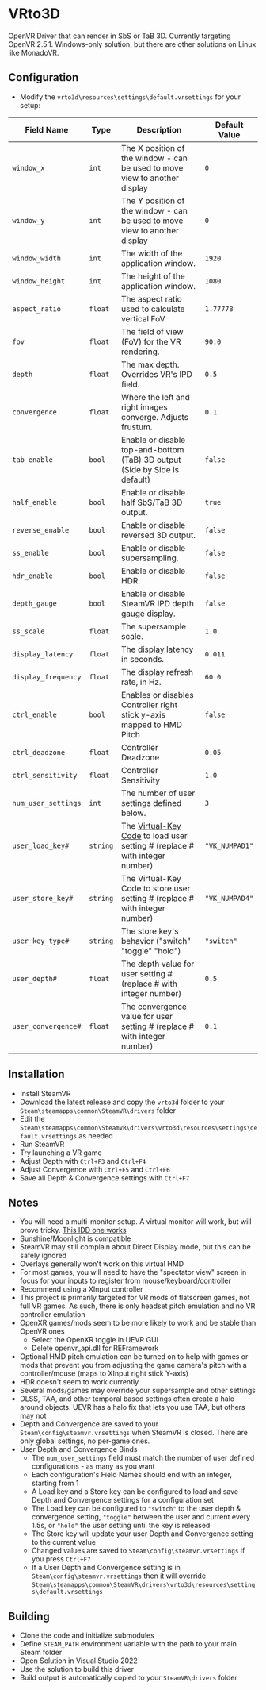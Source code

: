 # VRto3D

OpenVR Driver that can render in SbS or TaB 3D.
Currently targeting OpenVR 2.5.1.
Windows-only solution, but there are other solutions on Linux like MonadoVR.


## Configuration

- Modify the `vrto3d\resources\settings\default.vrsettings` for your setup:

| Field Name          | Type    | Description                                                                                 | Default Value  |
|---------------------|---------|---------------------------------------------------------------------------------------------|----------------|
| `window_x`          | `int`   | The X position of the window - can be used to move view to another display                  | `0`            |
| `window_y`          | `int`   | The Y position of the window - can be used to move view to another display                  | `0`            |
| `window_width`      | `int`   | The width of the application window.                                                        | `1920`         |
| `window_height`     | `int`   | The height of the application window.                                                       | `1080`         |
| `aspect_ratio`      | `float` | The aspect ratio used to calculate vertical FoV                                             | `1.77778`      |
| `fov`               | `float` | The field of view (FoV) for the VR rendering.                                               | `90.0`         |
| `depth`             | `float` | The max depth. Overrides VR's IPD field.                                                    | `0.5`          |
| `convergence`       | `float` | Where the left and right images converge. Adjusts frustum.                                  | `0.1`          |
| `tab_enable`        | `bool`  | Enable or disable top-and-bottom (TaB) 3D output (Side by Side is default)                  | `false`        |
| `half_enable`       | `bool`  | Enable or disable half SbS/TaB 3D output.                                                   | `true`         |
| `reverse_enable`    | `bool`  | Enable or disable reversed 3D output.                                                       | `false`        |
| `ss_enable`         | `bool`  | Enable or disable supersampling.                                                            | `false`        |
| `hdr_enable`        | `bool`  | Enable or disable HDR.                                                                      | `false`        |
| `depth_gauge`       | `bool`  | Enable or disable SteamVR IPD depth gauge display.                                          | `false`        |
| `ss_scale`          | `float` | The supersample scale.                                                                      | `1.0`          |
| `display_latency`   | `float` | The display latency in seconds.                                                             | `0.011`        |
| `display_frequency` | `float` | The display refresh rate, in Hz.                                                            | `60.0`         |
| `ctrl_enable`       | `bool`  | Enables or disables Controller right stick y-axis mapped to HMD Pitch                       | `false`        |
| `ctrl_deadzone`     | `float` | Controller Deadzone                                                                         | `0.05`         |
| `ctrl_sensitivity`  | `float` | Controller Sensitivity                                                                      | `1.0`          |
| `num_user_settings` | `int`   | The number of user settings defined below.                                                  | `3`            |
| `user_load_key#`    | `string`| The [Virtual-Key Code](https://github.com/oneup03/VRto3D/blob/main/vrto3d/src/key_mappings.h) to load user setting # (replace # with integer number)                | `"VK_NUMPAD1"` |
| `user_store_key#`   | `string`| The Virtual-Key Code to store user setting # (replace # with integer number)                | `"VK_NUMPAD4"` |
| `user_key_type#`    | `string`| The store key's behavior ("switch" "toggle" "hold")                                         | `"switch"`     |
| `user_depth#`       | `float` | The depth value for user setting # (replace # with integer number)                          | `0.5`          |
| `user_convergence#` | `float` | The convergence value for user setting # (replace # with integer number)                    | `0.1`          |


## Installation

- Install SteamVR
- Download the latest release and copy the `vrto3d` folder to your `Steam\steamapps\common\SteamVR\drivers` folder
- Edit the `Steam\steamapps\common\SteamVR\drivers\vrto3d\resources\settings\default.vrsettings` as needed
- Run SteamVR
- Try launching a VR game
- Adjust Depth with `Ctrl+F3` and `Ctrl+F4`
- Adjust Convergence with `Ctrl+F5` and `Ctrl+F6`
- Save all Depth & Convergence settings with `Ctrl+F7`


## Notes

- You will need a multi-monitor setup. A virtual monitor will work, but will prove tricky. [This IDD one works](https://www.reddit.com/r/cloudygamer/comments/185agmk/guide_how_to_setup_hdr_with_moonlightsunshine/)
- Sunshine/Moonlight is compatible
- SteamVR may still complain about Direct Display mode, but this can be safely ignored
- Overlays generally won't work on this virtual HMD
- For most games, you will need to have the "spectator view" screen in focus for your inputs to register from mouse/keyboard/controller
- Recommend using a XInput controller
- This project is primarily targeted for VR mods of flatscreen games, not full VR games. As such, there is only headset pitch emulation and no VR controller emulation
- OpenXR games/mods seem to be more likely to work and be stable than OpenVR ones
	- Select the OpenXR toggle in UEVR GUI
	- Delete openvr_api.dll for REFramework
- Optional HMD pitch emulation can be turned on to help with games or mods that prevent you from adjusting the game camera's pitch with a controller/mouse (maps to XInput right stick Y-axis)
- HDR doesn't seem to work currently
- Several mods/games may override your supersample and other settings
- DLSS, TAA, and other temporal based settings often create a halo around objects. UEVR has a halo fix that lets you use TAA, but others may not
- Depth and Convergence are saved to your `Steam\config\steamvr.vrsettings` when SteamVR is closed. There are only global settings, no per-game ones.
- User Depth and Convergence Binds
	- The `num_user_settings` field must match the number of user defined configurations - as many as you want
	- Each configuration's Field Names should end with an integer, starting from 1
	- A Load key and a Store key can be configured to load and save Depth and Convergence settings for a configuration set
	- The Load key can be configured to `"switch"` to the user depth & convergence setting, `"toggle"` between the user and current every 1.5s, or `"hold"` the user setting until the key is released
	- The Store key will update your user Depth and Convergence setting to the current value
	- Changed values are saved to `Steam\config\steamvr.vrsettings` if you press `Ctrl+F7`
	- If a User Depth and Convergence setting is in `Steam\config\steamvr.vrsettings` then it will override `Steam\steamapps\common\SteamVR\drivers\vrto3d\resources\settings\default.vrsettings`


## Building

- Clone the code and initialize submodules
- Define `STEAM_PATH` environment variable with the path to your main Steam folder
- Open Solution in Visual Studio 2022
- Use the solution to build this driver
- Build output is automatically copied to your `SteamVR\drivers` folder